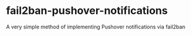 # fail2ban-pushover-notifications
A very simple method of implementing Pushover notifications via fail2ban

